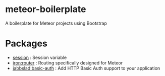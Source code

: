 # meteor-boilerplate
A boilerplate for Meteor projects using Bootstrap

# Packages
- [session](https://atmospherejs.com/meteor/session) : Session variable
- [iron:router](https://atmospherejs.com/meteor/iron:router) : Routing specifically designed for Meteor
- [jabbslad:basic-auth](https://atmospherejs.com/meteor/jabbslad:basic-auth) : Add HTTP Basic Auth support to your application
